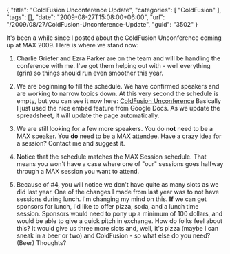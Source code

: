 {
	"title": "ColdFusion Unconference Update",
	"categories": [
		"ColdFusion"
	],
	"tags": [],
	"date": "2009-08-27T15:08:00+06:00",
	"url": "/2009/08/27/ColdFusion-Unconference-Update",
	"guid": "3502"
}

It's been a while since I posted about the ColdFusion Unconference coming up at MAX 2009. Here is where we stand now:

1) Charlie Griefer and Ezra Parker are on the team and will be handling the conference with me. I've got them helping out with - well everything (grin) so things should run even smoother this year. 

2) We are beginning to fill the schedule. We have confirmed speakers and are working to narrow topics down. At this very second the schedule is empty, but you can see it now here: <a href="http://www.raymondcamden.com/page.cfm/ColdFusion-Unconference">ColdFusion Unconference</a> Basically I just used the nice embed feature from Google Docs. As we update the spreadsheet, it will update the page automatically.

3) We are still looking for a few more speakers. You do <b>not</b> need to be a MAX speaker. You <b>do</b> need to be a MAX attendee. Have a crazy idea for a session? Contact me and suggest it.

4) Notice that the schedule matches the MAX Session schedule. That means you won't have a case where one of "our" sessions goes halfway through a MAX session you want to attend.

5) Because of #4, you will notice we don't have quite as many slots as we did last year. One of the changes I made from last year was to not have sessions during lunch. I'm changing my mind on this. <b>If</b> we can get sponsors for lunch, I'd like to offer pizza, soda, and a lunch time session. Sponsors would need to pony up a minimum of 100 dollars, and would be able to give a quick pitch in exchange. How do folks feel about this? It would give us three more slots and, well, it's pizza (maybe I can sneak in a beer or two) and ColdFusion - so what else do you need? (Beer) Thoughts?